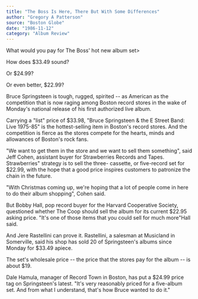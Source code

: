 ```yaml
---
title: "The Boss Is Here, There But With Some Differences"
author: "Gregory A Patterson"
source: "Boston Globe"
date: "1986-11-12"
category: "Album Review"
---
```


What would you pay for The Boss' hot new album set>

How does $33.49 sound?

Or $24.99?

Or even better, $22.99?

Bruce Springsteen is tough, rugged, spirited -- as American as the competition that is now raging among Boston record stores in the wake of Monday's national release of his first authorized live album.

Carrying a "list" price of $33.98, "Bruce Springsteen & the E Street Band: Live 1975-85" is the hottest-selling item in Boston's record stores. And the competition is fierce as the stores compete for the hearts, minds and allowances of Boston's rock fans.

"We want to get them in the store and we want to sell them something", said Jeff Cohen, assistant buyer for Strawberries Records and Tapes. Strawberries" strategy is to sell the three- cassette, or five-record set for $22.99, with the hope that a good price inspires customers to patronize the chain in the future.

"With Christmas coming up, we're hoping that a lot of people come in here to do their album shopping", Cohen said.

But Bobby Hall, pop record buyer for the Harvard Cooperative Society, questioned whether The Coop should sell the album for its current $22.95 asking price. "It's one of those items that you could sell for much more"Hall said.

And Jere Rastellini can prove it. Rastellini, a salesman at Musicland in Somerville, said his shop has sold 20 of Springsteen's albums since Monday for $33.49 apiece.

The set's wholesale price -- the price that the stores pay for the album -- is about $19.

Dale Hamula, manager of Record Town in Boston, has put a $24.99 price tag on Springsteen's latest. "It's very reasonably priced for a five-album set. And from what I understand, that's how Bruce wanted to do it."
